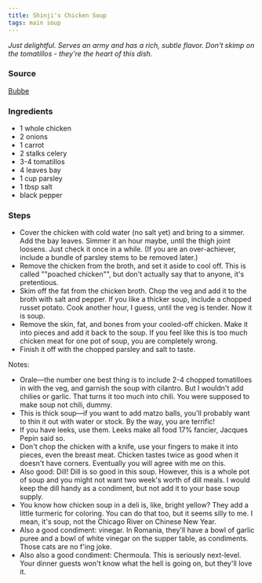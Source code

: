 ```yaml
---
title: Shinji's Chicken Soup
tags: main soup
---
```


_Just delightful. Serves an army and has a rich, subtle flavor. Don't skimp on the tomatillos - they're the heart of this dish._ 

### Source
[Bubbe](http://youtu.be/c5L3vvlo1BA)

### Ingredients
* 1 whole chicken
* 2 onions
* 1 carrot
* 2 stalks celery
* 3-4 tomatillos
* 4 leaves bay
* 1 cup parsley
* 1 tbsp salt
* black pepper

### Steps
* Cover the chicken with cold water (no salt yet) and bring to a simmer. Add the bay leaves. Simmer it an hour maybe, until the thigh joint loosens. Just check it once in a while.  (If you are an over-achiever, include a bundle of parsley stems to be removed later.)
* Remove the chicken from the broth, and set it aside to cool off. This is called ""poached chicken"", but don't actually say that to anyone, it's pretentious.
* Skim off the fat from the chicken broth. Chop the veg and add it to the broth with salt and pepper. If you like a thicker soup, include a chopped russet potato. Cook another hour, I guess, until the veg is tender. Now it is soup.
* Remove the skin, fat, and bones from your cooled-off chicken. Make it into pieces and add it back to the soup. If you feel like this is too much chicken meat for one pot of soup, you are completely wrong.
* Finish it off with the chopped parsley and salt to taste.

Notes:

* Orale—the number one best thing is to include 2-4 chopped tomatilloes in with the veg, and garnish the soup with cilantro. But I wouldn't add chilies or garlic. That turns it too much into chili. You were supposed to make soup not chili, dummy.
* This is thick soup—if you want to add matzo balls, you'll probably want to thin it out with water or stock. By the way, you are terrific!
* If you have leeks, use them. Leeks make all food 17% fancier, Jacques Pepin said so. 
* Don't chop the chicken with a knife, use your fingers to make it into pieces, even the breast meat. Chicken tastes twice as good when it doesn't have corners. Eventually you will agree with me on this.
* Also good: Dill! Dill is so good in this soup. However, this is a whole pot of soup and you might not want two week's worth of dill meals. I would keep the dill handy as a condiment, but not add it to your base soup supply.
* You know how chicken soup in a deli is, like, bright yellow? They add a little turmeric for coloring. You can do that too, but it seems silly to me. I mean, it's soup, not the Chicago River on Chinese New Year.
* Also a good condiment: vinegar. In Romania, they'll have a bowl of garlic puree and a bowl of white vinegar on the supper table, as condiments. Those cats are no f'ing joke.
* Also also a good condiment: Chermoula. This is seriously next-level. Your dinner guests won't know what the hell is going on, but they'll love it.
